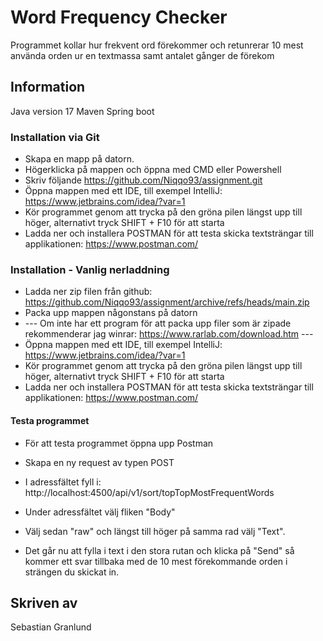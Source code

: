 # Word Frequency Checker
Programmet kollar hur frekvent ord förekommer och retunrerar 10 mest använda orden ur en textmassa samt antalet gånger de förekom

## Information

Java version 17
Maven
Spring boot



### Installation via Git

* Skapa en mapp på datorn.
* Högerklicka på mappen och öppna med CMD eller Powershell
* Skriv följande https://github.com/Niqqo93/assignment.git
* Öppna mappen med ett IDE, till exempel IntelliJ: https://www.jetbrains.com/idea/?var=1
* Kör programmet genom att trycka på den gröna pilen längst upp till höger, alternativt tryck SHIFT + F10 för att starta
* Ladda ner och installera POSTMAN för att testa skicka textsträngar till applikationen: https://www.postman.com/

### Installation - Vanlig nerladdning

* Ladda ner zip filen från github: https://github.com/Niqqo93/assignment/archive/refs/heads/main.zip
* Packa upp mappen någonstans på datorn
* --- Om inte har ett program för att packa upp filer som är zipade rekommenderar jag winrar: https://www.rarlab.com/download.htm ---
* Öppna mappen med ett IDE, till exempel IntelliJ: https://www.jetbrains.com/idea/?var=1
* Kör programmet genom att trycka på den gröna pilen längst upp till höger, alternativt tryck SHIFT + F10 för att starta
* Ladda ner och installera POSTMAN för att testa skicka textsträngar till applikationen: https://www.postman.com/

#### Testa programmet

* För att testa programmet öppna upp Postman
* Skapa en ny request av typen POST
* I adressfältet fyll i: http://localhost:4500/api/v1/sort/topTopMostFrequentWords
* Under adressfältet välj fliken "Body"
* Välj sedan "raw" och längst till höger på samma rad välj "Text".

* Det går nu att fylla i text i den stora rutan och klicka på "Send" så kommer ett svar tillbaka med de 10 mest förekommande orden i strängen du skickat in.


## Skriven av

Sebastian Granlund
